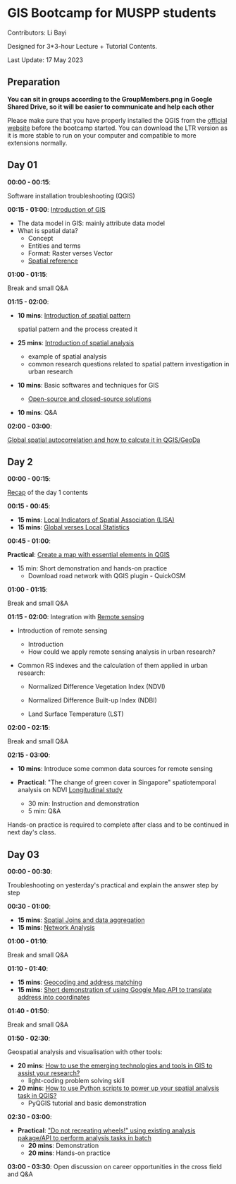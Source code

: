 # GIS Bootcamp for MUSPP students

Contributors: Li Bayi

Designed for 3*3-hour Lecture + Tutorial Contents.

Last Update: 17 May 2023

## Preparation

**You can sit in groups according to the GroupMembers.png in Google Shared Drive, so it will be easier to communicate and help each other**

Please make sure that you have properly installed the QGIS from the [official website](https://qgis.org/en/site/forusers/download.html) before the bootcamp started. You can download the LTR version as it is more stable to run on your computer and compatible to more extensions normally.

## Day 01

**00:00 - 00:15**: 

Software installation troubleshooting (QGIS)

**00:15 - 01:00**: [Introduction of GIS](./contents/001_definegis.md)

- The data model in GIS: mainly attribute data model
- What is spatial data?
  - Concept
  - Entities and terms
  - Format: Raster verses Vector
  - [Spatial reference](./contents/spatial_reference/coordinatesystem.md)

**01:00 - 01:15**: 

Break and small Q&A

**01:15 - 02:00**:

- **10 mins**: [Introduction of spatial pattern](./contents/002_spatialpattern.md)

  spatial pattern and the process created it

- **25 mins**: [Introduction of spatial analysis](./contents/002_definespatialanalysis.md)
  
  - example of spatial analysis
  - common research questions related to spatial pattern investigation in urban research
  
- **10 mins**: Basic softwares and techniques for GIS
  
  - [Open-source and closed-source solutions](./contents/os_cs.md)
  
- **10 mins**: Q&A

**02:00 - 03:00**:

[Global spatial autocorrelation and how to calcute it in QGIS/GeoDa](./contents/spatialautocorrelation.md)


## Day 2

**00:00 - 00:15**:

[Recap](./contents/recap_day01.md) of the day 1 contents

**00:15 - 00:45**:

- **15 mins**: [Local Indicators of Spatial Association (LISA)](./contents/lisa.md)
- **15 mins**: [Global verses Local Statistics](./contents/globallocal.md)

**00:45 - 01:00**:

**Practical**: [Create a map with essential elements in QGIS ](./contents/Practical01.md)

- 15 min: Short demonstration and hands-on practice
  - Download road network with QGIS plugin - QuickOSM

**01:00 - 01:15**: 

Break and small Q&A

**01:15 - 02:00**: Integration with [Remote sensing](./contents/rs.md)

- Introduction of remote sensing
  - Introduction
  - How could we apply remote sensing analysis in urban research?

- Common RS indexes and the calculation of them applied in urban research:

  - Normalized Difference Vegetation Index (NDVI)

  - Normalized Difference Built-up Index (NDBI)

  - Land Surface Temperature (LST)

**02:00 - 02:15**:

Break and small Q&A

**02:15 - 03:00**: 

- **10 mins**: Introduce some common data sources for remote sensing

- **Practical**: "The change of green cover in Singapore" spatiotemporal analysis on NDVI [Longitudinal study](./contents/longitudinalNDVI.md)
  - 30 min: Instruction and demonstration
  - 5 min: Q&A

Hands-on practice is required to complete after class and to be continued in next day's class.

## Day 03

**00:00 - 00:30**: 

Troubleshooting on yesterday's practical and explain the answer step by step

**00:30 - 01:00**: 

- **15 mins**: [Spatial Joins and data aggregation](./contents/overlay.md)
- **15 mins**: [Network Analysis](./contents/network_analysis.md)

**01:00 -  01:10**: 

Break and small Q&A

**01:10 -  01:40**: 

- **15 mins**: [Geocoding and address matching](./contents/geocoding.md)
- **15 mins**: [Short demonstration of using Google Map API to translate address into coordinates](./contents/practical_geocoding_api.md)

**01:40 -  01:50**: 

Break and small Q&A

**01:50 - 02:30**: 

Geospatial analysis and visualisation with other tools:

- **20 mins**: [How to use the emerging technologies and tools in GIS to assist your research?](./contents/othertools.md)
  - light-coding problem solving skill
- **20 mins**: [How to use Python scripts to power up your spatial analysis task in QGIS?](./contents/pyqgis.md)
  - PyQGIS tutorial and basic demonstration

**02:30 -  03:00**: 

- **Practical**: ["Do not recreating wheels!" using existing analysis pakage/API to perform analysis tasks in batch](./contents/practical_othertools.md)
  - **20 mins**: Demonstration
  - **20 mins**: Hands-on practice

**03:00 - 03:30**: Open discussion on career opportunities in the cross field and Q&A
